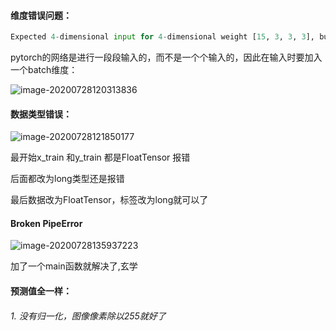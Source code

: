 #### 

#### 维度错误问题：

```python
Expected 4-dimensional input for 4-dimensional weight [15, 3, 3, 3], but got 3-dimensional input of size [3, 112, 92] instead
```

pytorch的网络是进行一段段输入的，而不是一个个输入的，因此在输入时要加入一个batch维度：

![image-20200728120313836](https://i.loli.net/2020/07/28/JgTxOlmb1MVBL9N.png)

#### 数据类型错误：

![image-20200728121850177](https://i.loli.net/2020/07/28/c6viehLA9DFRQ5Z.png)

最开始x_train 和y_train 都是FloatTensor 报错

后面都改为long类型还是报错

最后数据改为FloatTensor，标签改为long就可以了

#### Broken PipeError

![image-20200728135937223](https://i.loli.net/2020/07/28/WsdiZfQXMCGxaoE.png)

加了一个main函数就解决了,玄学

#### 预测值全一样：

###### 1. 没有归一化，图像像素除以255就好了